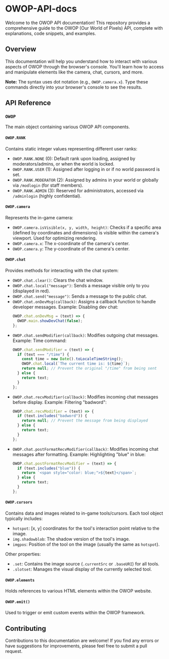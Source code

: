 # OWOP-API-docs

Welcome to the OWOP API documentation! This repository provides a comprehensive guide to the OWOP (Our World of Pixels) API, complete with explanations, code snippets, and examples.

## Overview

This documentation will help you understand how to interact with various aspects of OWOP through the browser's console. You'll learn how to access and manipulate elements like the camera, chat, cursors, and more.

**Note:** The syntax uses dot notation (e.g., `OWOP.camera.x`).  Type these commands directly into your browser's console to see the results.

## API Reference

### `OWOP`

The main object containing various OWOP API components.

#### `OWOP.RANK`

Contains static integer values representing different user ranks:

- `OWOP.RANK.NONE` (0): Default rank upon loading, assigned by moderators/admins, or when the world is locked.
- `OWOP.RANK.USER` (1): Assigned after logging in or if no world password is set.
- `OWOP.RANK.MODERATOR` (2): Assigned by admins in your world or globally via `/modlogin` (for staff members).
- `OWOP.RANK.ADMIN` (3): Reserved for administrators, accessed via `/adminlogin` (highly confidential).

#### `OWOP.camera`

Represents the in-game camera:

- `OWOP.camera.isVisible(x, y, width, height)`: Checks if a specific area (defined by coordinates and dimensions) is visible within the camera's viewport. Used for optimizing rendering.
- `OWOP.camera.x`: The x-coordinate of the camera's center.
- `OWOP.camera.y`: The y-coordinate of the camera's center.

#### `OWOP.chat`

Provides methods for interacting with the chat system:

- `OWOP.chat.clear()`: Clears the chat window.
- `OWOP.chat.local("message")`: Sends a message visible only to you (displayed in red).
- `OWOP.chat.send("message")`: Sends a message to the public chat.
- `OWOP.chat.onDevMsg(callback)`: Assigns a callback function to handle developer messages. Example: Disabling dev chat:
  ```javascript
  OWOP.chat.onDevMsg = (text) => {
    OWOP.main.showDevChat(false); 
  };
  ```
- `OWOP.chat.sendModifier(callback)`: Modifies outgoing chat messages. Example: Time command:
  ```javascript
  OWOP.chat.sendModifier = (text) => {
    if (text === "/time") {
      const time = new Date().toLocaleTimeString();
      OWOP.chat.local(`The current time is: ${time}`);
      return null; // Prevent the original "/time" from being sent
    } else {
      return text;
    }
  };
  ```
- `OWOP.chat.recvModifier(callback)`: Modifies incoming chat messages before display. Example: Filtering "badword":
  ```javascript
  OWOP.chat.recvModifier = (text) => {
    if (text.includes("badword")) {
      return null; // Prevent the message from being displayed
    } else {
      return text;
    }
  };
  ```
- `OWOP.chat.postFormatRecvModifier(callback)`: Modifies incoming chat messages after formatting. Example: Highlighting "blue" in blue:
  ```javascript
  OWOP.chat.postFormatRecvModifier = (text) => {
    if (text.includes("blue")) {
      return `<span style="color: blue;">${text}</span>`;
    } else {
      return text;
    }
  };
  ```

#### `OWOP.cursors`

Contains data and images related to in-game tools/cursors. Each tool object typically includes:

- `hotspot`: [x, y] coordinates for the tool's interaction point relative to the image.
- `img.shadowblob`: The shadow version of the tool's image.
- `imgpos`: Position of the tool on the image (usually the same as `hotspot`).

Other properties:

- `.set`: Contains the image source (`.currentSrc` or `.baseURI`) for all tools.
- `.slotset`: Manages the visual display of the currently selected tool.

#### `OWOP.elements`

Holds references to various HTML elements within the OWOP website.

#### `OWOP.emit()`

Used to trigger or emit custom events within the OWOP framework.

## Contributing

Contributions to this documentation are welcome! If you find any errors or have suggestions for improvements, please feel free to submit a pull request.
